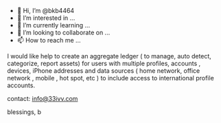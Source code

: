 - 👋 Hi, I’m @bkb4464
- 👀 I’m interested in ...
- 🌱 I’m currently learning ...
- 💞️ I’m looking to collaborate on ...
- 📫 How to reach me ...

<!---
bkb4464/bkb4464 is a ✨ special ✨ repository because its `README.md` (this file) appears on your GitHub profile.
You can click the Preview link to take a look at your changes.
--->
I would like help to create an aggregate ledger ( to manage, auto detect, categorize, report assets) for users with multiple profiles, accounts , devices, iPhone addresses and data sources ( home network, office network , mobile , hot spot, etc ) to include access to international profile accounts.  




contact:
info@33ivv.com

blessings,
b
